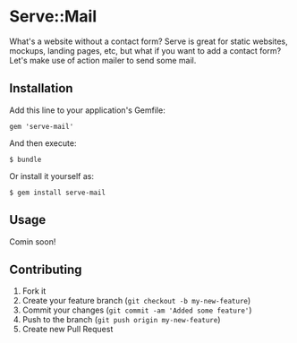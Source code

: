 # Serve::Mail

What's a website without a contact form?  Serve is great for static
websites, mockups, landing pages, etc, but what if you want to add a
contact form?  Let's make use of action mailer to send some mail.

## Installation

Add this line to your application's Gemfile:

    gem 'serve-mail'

And then execute:

    $ bundle

Or install it yourself as:

    $ gem install serve-mail

## Usage

Comin soon!

## Contributing

1. Fork it
2. Create your feature branch (`git checkout -b my-new-feature`)
3. Commit your changes (`git commit -am 'Added some feature'`)
4. Push to the branch (`git push origin my-new-feature`)
5. Create new Pull Request

